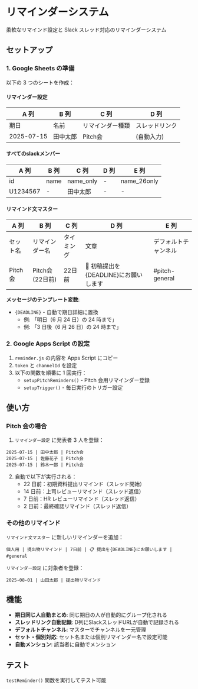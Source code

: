 # リマインダーシステム

柔軟なリマインド設定と Slack スレッド対応のリマインダーシステム

## セットアップ

### 1. Google Sheets の準備

以下の 3 つのシートを作成：

#### リマインダー設定

| A 列       | B 列     | C 列             | D 列           |
| ---------- | -------- | ---------------- | -------------- |
| 期日       | 名前     | リマインダー種類 | スレッドリンク |
| 2025-07-15 | 田中太郎 | Pitch会          | (自動入力)     |

#### すべてのslackメンバー

| A 列     | B 列 | C 列      | D 列 | E 列         |
| -------- | ---- | --------- | ---- | ------------ |
| id       | name | name_only | -    | name_26only  |
| U1234567 | -    | 田中太郎  | -    | -            |

#### リマインド文マスター

| A 列    | B 列           | C 列     | D 列                                  | E 列               |
| ------- | -------------- | -------- | ------------------------------------- | ------------------ |
| セット名| リマインダー名 | タイミング| 文章                                  | デフォルトチャンネル|
| Pitch会 | Pitch会(22日前)| 22日前   | 📝 初稿提出を{DEADLINE}にお願いします | #pitch-general     |

**メッセージのテンプレート変数**:

- `{DEADLINE}` - 自動で期日詳細に置換
  - 例: 「明日（6 月 24 日）の 24 時まで」
  - 例: 「3 日後（6 月 26 日）の 24 時まで」

### 2. Google Apps Script の設定

1. `reminder.js` の内容を Apps Script にコピー
2. `token` と `channelId` を設定
3. 以下の関数を順番に 1 回実行：
   - `setupPitchReminders()` - Pitch 会用リマインダー登録
   - `setupTrigger()` - 毎日実行のトリガー設定

## 使い方

### Pitch 会の場合

1. `リマインダー設定` に発表者 3 人を登録：

```
2025-07-15 | 田中太郎 | Pitch会
2025-07-15 | 佐藤花子 | Pitch会
2025-07-15 | 鈴木一郎 | Pitch会
```

2. 自動で以下が実行される：
   - 22 日前：初期資料提出リマインド（スレッド開始）
   - 14 日前：上司レビューリマインド（スレッド返信）
   - 7 日前：HR レビューリマインド（スレッド返信）
   - 2 日前：最終確認リマインド（スレッド返信）

### その他のリマインド

`リマインド文マスター` に新しいリマインダーを追加：

```
個人用 | 提出物リマインド | 7日前 | 📋 提出を{DEADLINE}にお願いします | #general
```

`リマインダー設定` に対象者を登録：

```
2025-08-01 | 山田太郎 | 提出物リマインド
```

## 機能

- **期日同じ人自動まとめ**: 同じ期日の人が自動的にグループ化される
- **スレッドリンク自動記録**: D列にSlackスレッドURLが自動で記録される
- **デフォルトチャンネル**: マスターでチャンネルを一元管理
- **セット・個別対応**: セット名または個別リマインダー名で設定可能
- **自動メンション**: 該当者に自動でメンション

## テスト

`testReminder()` 関数を実行してテスト可能